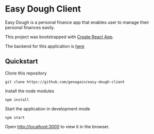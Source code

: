 # Easy Dough Client

Easy Dough is a personal finance app that enables user to manage their personal finances easily.

This project was bootstrapped with [Create React App](https://github.com/facebook/create-react-app).

The backend for this application is [here](https://github.com/genagain/easy-dough-api)


## Quickstart

Clone this repository
```
git clone https://github.com/genagain/easy-dough-client
```

Install the node modules
```
npm install
```

Start the application in development mode
```
npm start
```

Open [http://localhost:3000](http://localhost:3000) to view it in the browser.

